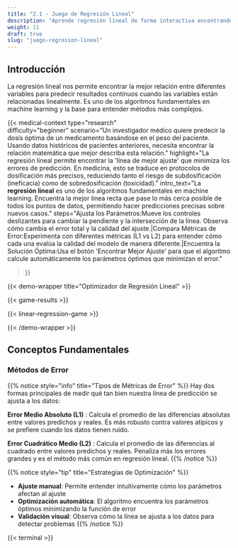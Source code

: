 ```yaml
---
title: "2.1 - Juego de Regresión Lineal"
description: "Aprende regresión lineal de forma interactiva encontrando la mejor línea que prediga resultados continuos."
weight: 11
draft: true
slug: "juego-regresion-lineal"
---
```


## Introducción

La regresión lineal nos permite encontrar la mejor relación entre diferentes variables para predecir resultados continuos cuando las variables están relacionadas linealmente. Es uno de los algoritmos fundamentales en machine learning y la base para entender métodos más complejos.

{{< medical-context 
    type="research"  
    difficulty="beginner"
    scenario="Un investigador médico quiere predecir la dosis óptima de un medicamento basándose en el peso del paciente. Usando datos históricos de pacientes anteriores, necesita encontrar la relación matemática que mejor describa esta relación."
    highlight="La regresión lineal permite encontrar la 'línea de mejor ajuste' que minimiza los errores de predicción. En medicina, esto se traduce en protocolos de dosificación más precisos, reduciendo tanto el riesgo de subdosificación (ineficacia) como de sobredosificación (toxicidad)."
    intro_text="La **regresión lineal** es uno de los algoritmos fundamentales en machine learning. Encuentra la mejor línea recta que pase lo más cerca posible de todos los puntos de datos, permitiendo hacer predicciones precisas sobre nuevos casos."
    steps="Ajusta los Parámetros:Mueve los controles deslizantes para cambiar la pendiente y la intersección de la línea. Observa cómo cambia el error total y la calidad del ajuste.|Compara Métricas de Error:Experimenta con diferentes métricas (L1 vs L2) para entender cómo cada una evalúa la calidad del modelo de manera diferente.|Encuentra la Solución Óptima:Usa el botón 'Encontrar Mejor Ajuste' para que el algoritmo calcule automáticamente los parámetros óptimos que minimizan el error."
>}}

{{< demo-wrapper title="Optimizador de Regresión Lineal" >}}

{{< game-results >}}

{{< linear-regression-game >}}

{{< /demo-wrapper >}}

## Conceptos Fundamentales

### Métodos de Error

{{% notice style="info" title="Tipos de Métricas de Error" %}}
Hay dos formas principales de medir qué tan bien nuestra línea de predicción se ajusta a los datos:

**Error Medio Absoluto (L1)**
: Calcula el promedio de las diferencias absolutas entre valores predichos y reales. Es más robusto contra valores atípicos y se prefiere cuando los datos tienen ruido.

**Error Cuadrático Medio (L2)**
: Calcula el promedio de las diferencias al cuadrado entre valores predichos y reales. Penaliza más los errores grandes y es el método más común en regresión lineal.
{{% /notice %}}

{{% notice style="tip" title="Estrategias de Optimización" %}}
- **Ajuste manual**: Permite entender intuitivamente cómo los parámetros afectan al ajuste
- **Optimización automática**: El algoritmo encuentra los parámetros óptimos minimizando la función de error
- **Validación visual**: Observa cómo la línea se ajusta a los datos para detectar problemas
{{% /notice %}}

{{< terminal >}}
